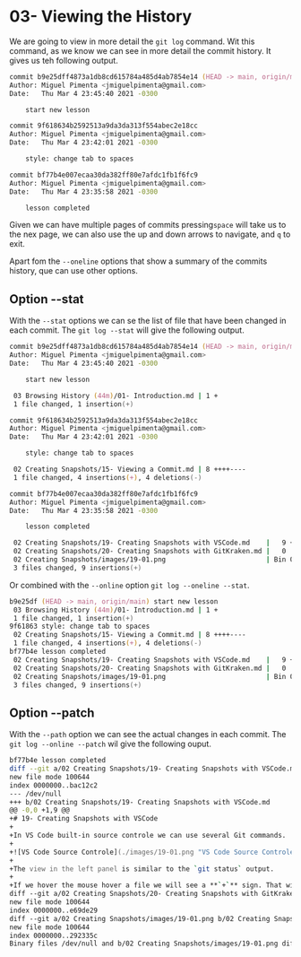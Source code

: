 # 03- Viewing the History

We are going to view in more detail the `git log` command. Wit this command, as we know we can see in more detail the commit history. It gives us teh following output.

```zsh
commit b9e25dff4873a1db8cd615784a485d4ab7854e14 (HEAD -> main, origin/main)
Author: Miguel Pimenta <jmiguelpimenta@gmail.com>
Date:   Thu Mar 4 23:45:40 2021 -0300

    start new lesson

commit 9f618634b2592513a9da3da313f554abec2e18cc
Author: Miguel Pimenta <jmiguelpimenta@gmail.com>
Date:   Thu Mar 4 23:42:01 2021 -0300

    style: change tab to spaces

commit bf77b4e007ecaa30da382ff80e7afdc1fb1f6fc9
Author: Miguel Pimenta <jmiguelpimenta@gmail.com>
Date:   Thu Mar 4 23:35:58 2021 -0300

    lesson completed
```

Given we can have multiple pages of commits pressing`space` will take us to the nex page, we can also use the up and down arrows to navigate, and `q` to exit.

Apart fom the `--oneline` options that show a summary of the commits history, que can use other options.

## Option --stat

With the `--stat` options we can se the list of file that have been changed in each commit. The `git log --stat` will give the following output.

```zsh
commit b9e25dff4873a1db8cd615784a485d4ab7854e14 (HEAD -> main, origin/main)
Author: Miguel Pimenta <jmiguelpimenta@gmail.com>
Date:   Thu Mar 4 23:45:40 2021 -0300

    start new lesson

 03 Browsing History (44m)/01- Introduction.md | 1 +
 1 file changed, 1 insertion(+)

commit 9f618634b2592513a9da3da313f554abec2e18cc
Author: Miguel Pimenta <jmiguelpimenta@gmail.com>
Date:   Thu Mar 4 23:42:01 2021 -0300

    style: change tab to spaces

 02 Creating Snapshots/15- Viewing a Commit.md | 8 ++++----
 1 file changed, 4 insertions(+), 4 deletions(-)

commit bf77b4e007ecaa30da382ff80e7afdc1fb1f6fc9
Author: Miguel Pimenta <jmiguelpimenta@gmail.com>
Date:   Thu Mar 4 23:35:58 2021 -0300

    lesson completed

 02 Creating Snapshots/19- Creating Snapshots with VSCode.md    |   9 +++++++++
 02 Creating Snapshots/20- Creating Snapshots with GitKraken.md |   0
 02 Creating Snapshots/images/19-01.png                         | Bin 0 -> 375202 bytes
 3 files changed, 9 insertions(+)
```

Or combined with the `--online` option `git log --oneline --stat`.

```zsh
b9e25df (HEAD -> main, origin/main) start new lesson
 03 Browsing History (44m)/01- Introduction.md | 1 +
 1 file changed, 1 insertion(+)
9f61863 style: change tab to spaces
 02 Creating Snapshots/15- Viewing a Commit.md | 8 ++++----
 1 file changed, 4 insertions(+), 4 deletions(-)
bf77b4e lesson completed
 02 Creating Snapshots/19- Creating Snapshots with VSCode.md    |   9 +++++++++
 02 Creating Snapshots/20- Creating Snapshots with GitKraken.md |   0
 02 Creating Snapshots/images/19-01.png                         | Bin 0 -> 375202 bytes
 3 files changed, 9 insertions(+)
```

## Option --patch

With the `--path` option we can see the actual changes in each commit. The `git log --online --patch` wil give the following ouput.

```zsh
bf77b4e lesson completed
diff --git a/02 Creating Snapshots/19- Creating Snapshots with VSCode.md b/02 Creating Snapshots/19- Creating Snapshots with VSCode.md
new file mode 100644
index 0000000..bac12c2
--- /dev/null
+++ b/02 Creating Snapshots/19- Creating Snapshots with VSCode.md
@@ -0,0 +1,9 @@
+# 19- Creating Snapshots with VSCode
+
+In VS Code built-in source controle we can use several Git commands.
+
+![VS Code Source Controle](./images/19-01.png "VS Code Source Controle")
+
+The view in the left panel is similar to the `git status` output.
+
+If we hover the mouse hover a file we will see a **`+`** sign. That will add files to the **Staging Area**. If that file is already in the **Staging Area** a **`-`** sig will be displayed, to remove the file from the **Staging Area**.
diff --git a/02 Creating Snapshots/20- Creating Snapshots with GitKraken.md b/02 Creating Snapshots/20- Creating Snapshots with GitKraken.md
new file mode 100644
index 0000000..e69de29
diff --git a/02 Creating Snapshots/images/19-01.png b/02 Creating Snapshots/images/19-01.png
new file mode 100644
index 0000000..292335c
Binary files /dev/null and b/02 Creating Snapshots/images/19-01.png differ
```
